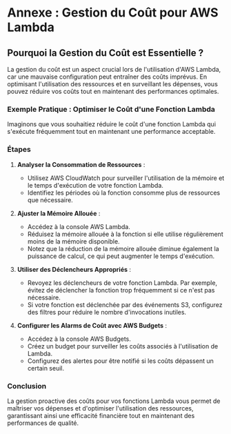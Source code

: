 # Annexe : Gestion du Coût pour AWS Lambda

## Pourquoi la Gestion du Coût est Essentielle ?

La gestion du coût est un aspect crucial lors de l'utilisation d'AWS Lambda, car une mauvaise configuration peut entraîner des coûts imprévus. En optimisant l'utilisation des ressources et en surveillant les dépenses, vous pouvez réduire vos coûts tout en maintenant des performances optimales.

### Exemple Pratique : Optimiser le Coût d'une Fonction Lambda

Imaginons que vous souhaitiez réduire le coût d'une fonction Lambda qui s'exécute fréquemment tout en maintenant une performance acceptable.

### Étapes

1. **Analyser la Consommation de Ressources** :
   - Utilisez AWS CloudWatch pour surveiller l'utilisation de la mémoire et le temps d'exécution de votre fonction Lambda.
   - Identifiez les périodes où la fonction consomme plus de ressources que nécessaire.

2. **Ajuster la Mémoire Allouée** :
   - Accédez à la console AWS Lambda.
   - Réduisez la mémoire allouée à la fonction si elle utilise régulièrement moins de la mémoire disponible.
   - Notez que la réduction de la mémoire allouée diminue également la puissance de calcul, ce qui peut augmenter le temps d'exécution.

3. **Utiliser des Déclencheurs Appropriés** :
   - Revoyez les déclencheurs de votre fonction Lambda. Par exemple, évitez de déclencher la fonction trop fréquemment si ce n'est pas nécessaire.
   - Si votre fonction est déclenchée par des événements S3, configurez des filtres pour réduire le nombre d'invocations inutiles.

4. **Configurer les Alarms de Coût avec AWS Budgets** :
   - Accédez à la console AWS Budgets.
   - Créez un budget pour surveiller les coûts associés à l'utilisation de Lambda.
   - Configurez des alertes pour être notifié si les coûts dépassent un certain seuil.

### Conclusion

La gestion proactive des coûts pour vos fonctions Lambda vous permet de maîtriser vos dépenses et d'optimiser l'utilisation des ressources, garantissant ainsi une efficacité financière tout en maintenant des performances de qualité.
